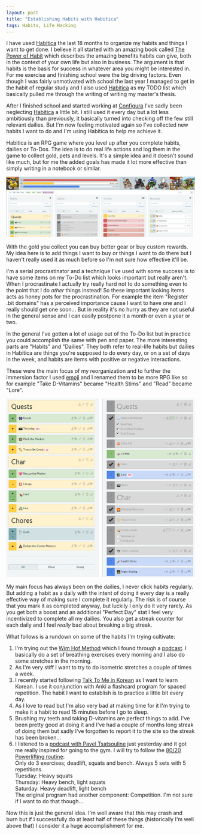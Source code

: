 ```yaml
---
layout: post
title: "Establishing Habits with Habitica"
tags: Habits, Life Hacking
---
```


I have used [Habitica][] the last 18 months to organize my habits and things I want to get done. I believe it all started with an amazing book called [The Power of Habit][] which describes the amazing benefits habits can give, both in the context of your own life but also in business. The argument is that habits is the basis for success in whatever area you might be interested in. For me exercise and finishing school were the big driving factors. Even though I was fairly unmotivated with school the last year I managed to get in the habit of regular study and I also used [Habitica][] as my TODO list which basically pulled me through the writing of writing my master's thesis.

After I finished school and started working at [Configura][] I've sadly been neglecting [Habitica][] a little bit. I still used it every day but a lot less ambitiously than previously, it basically turned into checking off the few still relevant dailies. But I'm now feeling motivated again so I've collected new habits I want to do and I'm using Habitica to help me achieve it.

Habitica is an RPG game where you level up after you complete habits, dailies or To-Dos. The idea is to do real life actions and log them in the game to collect gold, pets and levels. It's a simple idea and it doesn't sound like much, but for me the added goals has made it lot more effective than simply writing in a notebook or similar.

<a href="/images/habitica/overview.png">
  <img src="/images/habitica/overview.png" width="800" />
</a>

With the gold you collect you can buy better gear or buy custom rewards. My idea here is to add things I want to buy or things I want to do there but I haven't really used it as much before so I'm not sure how effective it'll be.

I'm a serial procrastinator and a technique I've used with some success is to have some items on my To-Do list which looks important but really aren't. When I procrastinate I actually try really hard not to do something even to the point that I do *other* things instead! So these important looking items acts as honey pots for the procrastination. For example the item "Register .bit domains" has a perceived importance cause I want to have one and I really should get one soon... But in reality it's no hurry as they are not useful in the general sense and I can easily postpone it a month or even a year or two.

In the general I've gotten a lot of usage out of the To-Do list but in practice you could accomplish the same with pen and paper. The more interesting parts are "Habits" and "Dailies". They both refer to real-life habits but dailies in Habitica are things you're supposed to do every day, or on a set of days in the week, and habits are items with positive or negative interactions.

These were the main focus of my reorganization and to further the immersion factor I used [emoji][] and I renamed them to be more RPG like so for example "Take D-Vitamins" became "Health Stims" and "Read" became "Lore".

![](/images/habitica/habits_dailies.png)

My main focus has always been on the dailies, I never click habits regularly. But adding a habit as a daily with the intent of doing it every day is a really effective way of making sure I complete it regularly. The risk is of course that you mark it as completed anyway, but luckily I only do it very rarely. As you get both a boost and an additional "Perfect Day" stat I feel very incentivized to complete all my dailies. You also get a streak counter for each daily and I feel *really* bad about breaking a big streak.

What follows is a rundown on some of the habits I'm trying cultivate:

1. I'm trying out the [Wim Hof Method][] which I found through a [podcast][]. I basically do a set of breathing exercises every morning and I also do some stretches in the morning.
1. As I'm very stiff I want to try to do isometric stretches a couple of times a week.
0. I recently started following [Talk To Me in Korean][] as I want to learn Korean. I use it conjunction with Anki a flashcard program for spaced repetition. The habit I want to establish is to practice a little bit every day.
1. As I love to read but I'm also very bad at making time for it I'm trying to make it a habit to read 15 minutes before I go to sleep.
1. Brushing my teeth and taking D-vitamins are perfect things to add. I've been pretty good at doing it and I've had a couple of months long streak of doing them but sadly I've forgotten to report it to the site so the streak has been broken...
1. I listened to a [podcast with Pavel Tsatsouline][] just yesterday and it got me really inspired for going to the gym. I will try to follow the [80/20 Powerlifting routine][]:  
    Only do 3 exercises; deadlift, squats and bench. Always 5 sets with 5 repetitions.  
    Tuesday:   Heavy squats  
    Thursday:  Heavy bench, light squats  
    Saturday:  Heavy deadlift, light bench  
   The original program had another component: Competition. I'm not sure if I want to do that though...

Now this is just the general idea. I'm well aware that this may crash and burn but if I successfully do at least half of these things (historically I'm well above that) I consider it a huge accomplishment for me.

[Habitica]: x "Habitica RPG for your Life"
[The Power of Habit]: http://charlesduhigg.com/the-power-of-habit/ "The Power of Habit"
[Configura]: http://configura.com/ "Configura"
[emoji]: http://habitica.wikia.com/wiki/Emoji "Habitica Emoji"
[Wim Hof Method]: http://www.wimhofmethod.com/ "The Wim Hof Method"
[podcast]: http://fourhourworkweek.com/2015/09/07/the-iceman-wim-hof/ "Podcast with The Iceman"
[Talk To Me in Korean]: http://www.talktomeinkorean.com/ "Talk To Me in Korean"
[podcast with Pavel Tsatsouline]: http://fourhourworkweek.com/2015/01/15/pavel-tsatsouline/ "Podcast with Pavel Tsatsouline"
[80/20 Powerlifting routine]: http://fourhourworkweek.com/2008/12/18/pavel-8020-powerlifting-and-how-to-add-110-pounds-to-your-lifts/ "80/20 Powerlifting routine"

